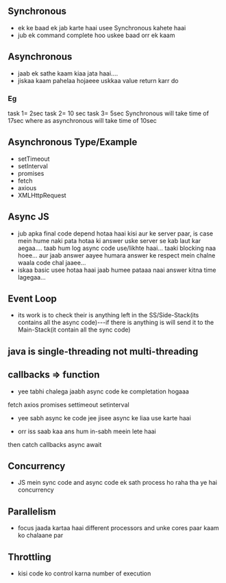 ## Synchronous
- ek ke baad ek jab karte haai usee Synchronous kahete haai
- jub ek command complete hoo uskee baad orr ek kaam
## Asynchronous
- jaab ek sathe kaam kiaa jata haai....
- jiskaa kaam pahelaa hojaeee uskkaa value return karr do
### Eg
task 1= 2sec
task 2= 10 sec
task 3= 5sec
Synchronous will take time of 17sec where as asynchronous will take time of 10sec
 
## Asynchronous Type/Example
- setTimeout
- setInterval
- promises
- fetch
- axious
- XMLHttpRequest
## Async JS
- jub apka final code depend hotaa haai kisi aur ke server paar, is case mein hume naki pata hotaa ki answer uske server se kab laut kar aegaa.... taab hum log async code use/likhte haai... taaki blocking naa hoee... aur jaab answer aayee humara answer ke respect mein chalne waala code chal jaaee...
- iskaa basic usee hotaa haai jaab humee pataaa naai answer kitna time lagegaa...

## Event Loop
- its work is to check their is anything left in the SS/Side-Stack(its contains all the async code)---if there is anything is will send it to the Main-Stack(it contain all the sync code)

## java is single-threading not multi-threading

## callbacks => function
- yee tabhi chalega jaabh async code ke completation hogaaa

fetch
axios
promises
settimeout
setinterval
- yee sabh async ke code jee jisee async ke liaa use karte haai

- orr iss saab kaa ans hum in-sabh meein lete haai

then catch
callbacks
async await


## Concurrency
- JS mein sync code and async code ek sath process ho raha tha ye hai concurrency
## Parallelism
- focus jaada kartaa haai different processors and unke cores paar kaam ko chalaane par
## Throttling
- kisi code ko control karna number of execution